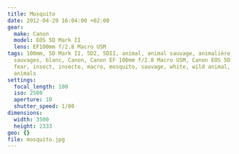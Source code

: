 ```yaml
---
title: Mosquito
date: 2012-04-29 16:04:00 +02:00
gear:
  make: Canon
  model: EOS 5D Mark II
  lens: EF100mm f/2.8 Macro USM
tags: 100mm, 5D Mark II, 5D2, 5DII, animal, animal sauvage, animalière, animaux
  sauvages, blanc, Canon, Canon EF 100mm f/2.8 Macro USM, Canon EOS 5D Mark II,
  fear, insect, insecte, macro, mosquito, sauvage, white, wild animal, wild
  animals
settings:
  focal_length: 100
  iso: 2500
  aperture: 10
  shutter_speed: 1/80
dimensions:
  width: 3500
  height: 2333
geo: {}
file: mosquito.jpg
---
```



